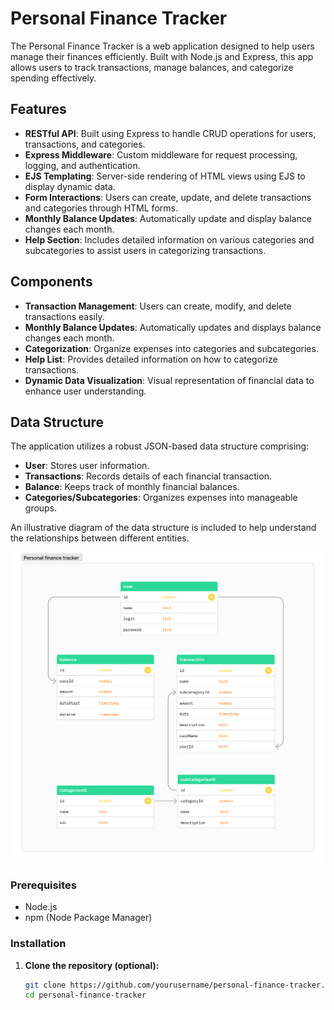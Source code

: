 # Personal Finance Tracker

The Personal Finance Tracker is a web application designed to help users manage their finances efficiently. 
Built with Node.js and Express, this app allows users to track transactions, manage balances, and categorize spending effectively.

## Features

- **RESTful API**: Built using Express to handle CRUD operations for users, transactions, and categories.
- **Express Middleware**: Custom middleware for request processing, logging, and authentication.
- **EJS Templating**: Server-side rendering of HTML views using EJS to display dynamic data.
- **Form Interactions**: Users can create, update, and delete transactions and categories through HTML forms.
- **Monthly Balance Updates**: Automatically update and display balance changes each month.
- **Help Section**: Includes detailed information on various categories and subcategories to assist users in categorizing transactions.
  
## Components

- **Transaction Management**: Users can create, modify, and delete transactions easily.
- **Monthly Balance Updates**: Automatically updates and displays balance changes each month.
- **Categorization**: Organize expenses into categories and subcategories.
- **Help List**: Provides detailed information on how to categorize transactions.
- **Dynamic Data Visualization**: Visual representation of financial data to enhance user understanding.

## Data Structure

The application utilizes a robust JSON-based data structure comprising:

- **User**: Stores user information.
- **Transactions**: Records details of each financial transaction.
- **Balance**: Keeps track of monthly financial balances.
- **Categories/Subcategories**: Organizes expenses into manageable groups.

An illustrative diagram of the data structure is included to help understand the relationships between different entities. 

![Data Structure](https://github.com/Katterina71/Personal-Finance-Tracker/blob/main/dataScheme/PersonalFinanceTracker.png) <!-- Update with the path to your image -->


### Prerequisites

- Node.js
- npm (Node Package Manager)


### Installation

1. **Clone the repository (optional):**
   ```bash
   git clone https://github.com/yourusername/personal-finance-tracker.git
   cd personal-finance-tracker
